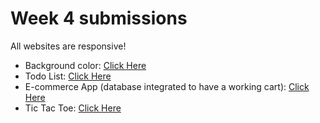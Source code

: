 # Week 4 submissions

All websites are responsive!

- Background color: [Click Here](https://background-color-elite.vercel.app)
- Todo List: [Click Here](https://elite-todo.vercel.app)
- E-commerce App (database integrated to have a working cart): [Click Here](https://exunkart.vercel.app/)
- Tic Tac Toe: [Click Here](/week4/tic-tac-toe/)
